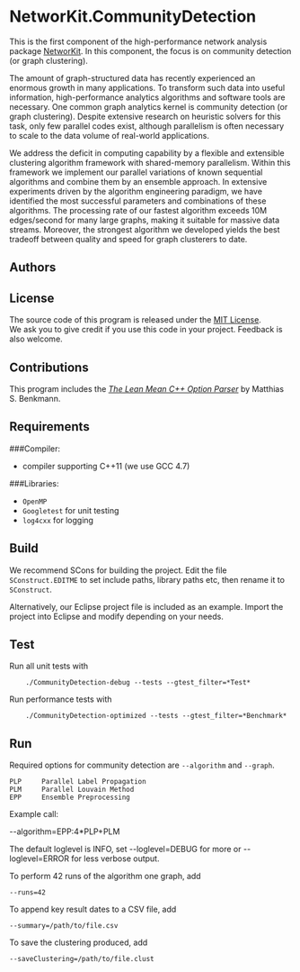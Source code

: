 NetworKit.CommunityDetection
============================

This is the first component of the high-performance network analysis package [NetworKit][networkit]. In this component, the focus is on community detection (or graph clustering). 

 The amount of graph-structured data has recently experienced an enormous growth in many applications. To transform such data into useful information, high-performance analytics algorithms and software tools are necessary. One common graph analytics kernel is community detection (or graph clustering). Despite extensive research on heuristic solvers for this task, only few parallel codes exist, although parallelism is often necessary to scale to the data volume of real-world applications.

We address the deficit in computing capability by a flexible and extensible clustering algorithm framework with shared-memory parallelism. Within this framework we implement our parallel variations of known sequential algorithms and combine them by an ensemble approach. In extensive experiments driven by the algorithm engineering paradigm, we have identified the most successful parameters and combinations of these algorithms. The processing rate of our fastest algorithm exceeds 10M edges/second for many large graphs, making it suitable for massive data streams. Moreover, the strongest algorithm we developed yields the best tradeoff between quality and speed for graph clusterers to date. 

[networkit]: http://parco.iti.kit.edu/software/networkit.shtml 


Authors
-------


License
-------

The source code of this program is released under the [MIT License][mitlicense].  
We ask you to give credit if you use this code in your project. Feedback is also welcome.


Contributions
-------------

This program includes the *[The Lean Mean C++ Option Parser][optparse]* by Matthias S. Benkmann. 

[mitlicense]: http://opensource.org/licenses/MIT
[optparse]: http://optionparser.sourceforge.net/




Requirements
------------

###Compiler: 

- compiler supporting C++11 (we use GCC 4.7)


###Libraries:

- `OpenMP`	
- `Googletest` 	for unit testing
- `log4cxx` 	for logging


Build
-----

We recommend SCons for building the project. Edit the file `SConstruct.EDITME` to set include paths, library paths etc, then rename it to `SConstruct`.

Alternatively, our Eclipse project file is included as an example. Import the project into Eclipse and modify depending on your needs.


Test
----

Run all unit tests with 

		./CommunityDetection-debug --tests --gtest_filter=*Test*

Run performance tests with

		./CommunityDetection-optimized --tests --gtest_filter=*Benchmark*


Run
---

Required options for community detection are `--algorithm` and `--graph`.


	PLP		Parallel Label Propagation
	PLM		Parallel Louvain Method
	EPP		Ensemble Preprocessing

Example call:

--algorithm=EPP:4*PLP+PLM


The default loglevel is INFO, set --loglevel=DEBUG for more or --loglevel=ERROR for less verbose output.

To perform 42 runs of the algorithm one graph, add

	--runs=42

To append key result dates to a CSV file, add

	--summary=/path/to/file.csv

To save the clustering produced, add

	--saveClustering=/path/to/file.clust




